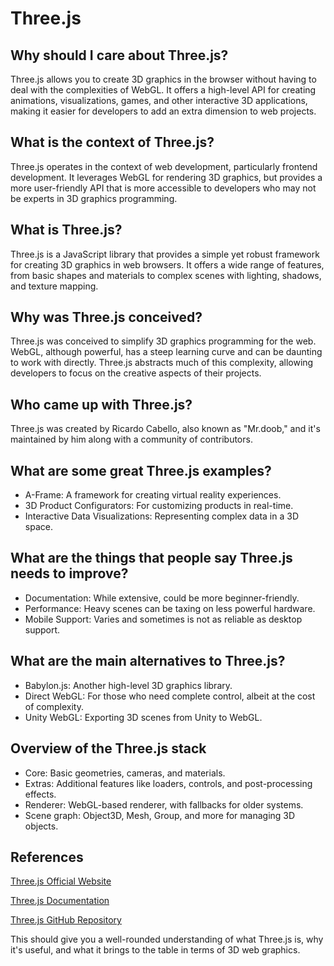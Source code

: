 # Three.js

## Why should I care about Three.js?

Three.js allows you to create 3D graphics in the browser without having to deal with the complexities of WebGL. It offers a high-level API for creating animations, visualizations, games, and other interactive 3D applications, making it easier for developers to add an extra dimension to web projects.

## What is the context of Three.js?

Three.js operates in the context of web development, particularly frontend development. It leverages WebGL for rendering 3D graphics, but provides a more user-friendly API that is more accessible to developers who may not be experts in 3D graphics programming.

## What is Three.js?

Three.js is a JavaScript library that provides a simple yet robust framework for creating 3D graphics in web browsers. It offers a wide range of features, from basic shapes and materials to complex scenes with lighting, shadows, and texture mapping.

## Why was Three.js conceived?

Three.js was conceived to simplify 3D graphics programming for the web. WebGL, although powerful, has a steep learning curve and can be daunting to work with directly. Three.js abstracts much of this complexity, allowing developers to focus on the creative aspects of their projects.

## Who came up with Three.js?

Three.js was created by Ricardo Cabello, also known as "Mr.doob," and it's maintained by him along with a community of contributors.

## What are some great Three.js examples?

- A-Frame: A framework for creating virtual reality experiences.
- 3D Product Configurators: For customizing products in real-time.
- Interactive Data Visualizations: Representing complex data in a 3D space.

## What are the things that people say Three.js needs to improve?

- Documentation: While extensive, could be more beginner-friendly.
- Performance: Heavy scenes can be taxing on less powerful hardware.
- Mobile Support: Varies and sometimes is not as reliable as desktop support.

## What are the main alternatives to Three.js?

- Babylon.js: Another high-level 3D graphics library.
- Direct WebGL: For those who need complete control, albeit at the cost of complexity.
- Unity WebGL: Exporting 3D scenes from Unity to WebGL.

## Overview of the Three.js stack

- Core: Basic geometries, cameras, and materials.
- Extras: Additional features like loaders, controls, and post-processing effects.
- Renderer: WebGL-based renderer, with fallbacks for older systems.
- Scene graph: Object3D, Mesh, Group, and more for managing 3D objects.

## References

[Three.js Official Website](https://threejs.org/)

[Three.js Documentation](https://threejs.org/docs/)

[Three.js GitHub Repository](https://github.com/mrdoob/three.js)

This should give you a well-rounded understanding of what Three.js is, why it's useful, and what it brings to the table in terms of 3D web graphics.
